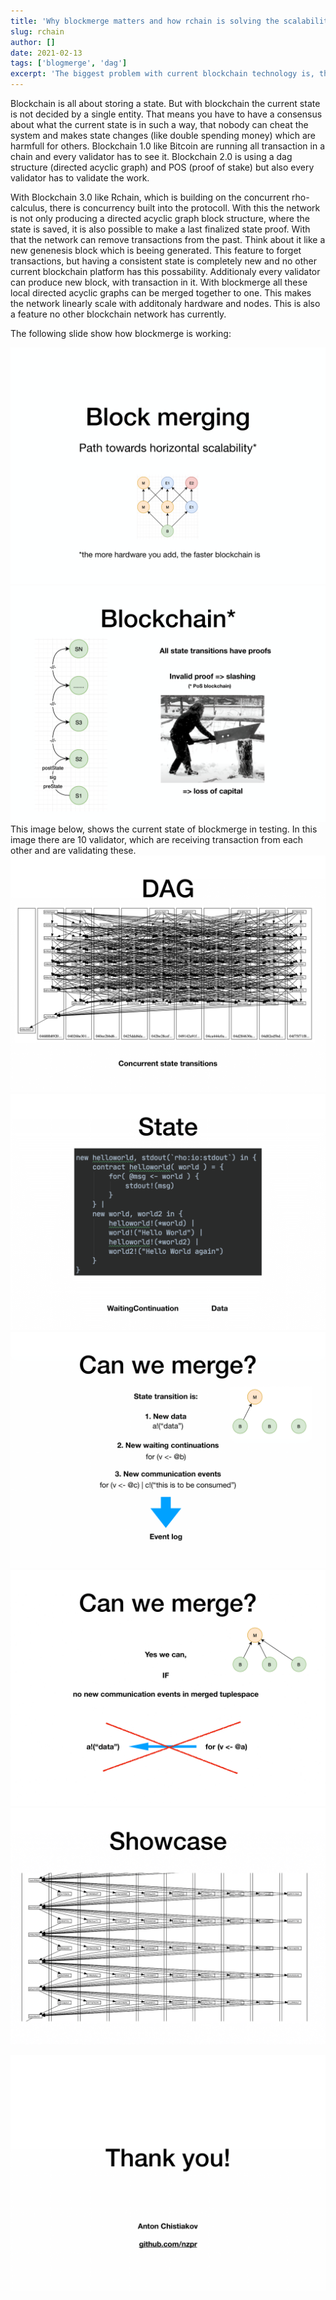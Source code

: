 ```yaml
---
title: 'Why blockmerge matters and how rchain is solving the scalability problem'
slug: rchain
author: []
date: 2021-02-13
tags: ['blogmerge', 'dag']
excerpt: 'The biggest problem with current blockchain technology is, that it is not scaling.'
---
```


Blockchain is all about storing a state. But with blockchain the current state is not decided by a single entity. That means you have to have a consensus about what the current state is in such a way, that nobody can cheat the system and makes state changes (like double spending money) which are harmfull for others. Blockchain 1.0 like Bitcoin are running all transaction in a chain and every validator has to see it. Blockchain 2.0 is using a dag structure (directed acyclic graph) and POS (proof of stake) but also every validator has to validate the work.

With Blockchain 3.0 like Rchain, which is building on the concurrent rho-calculus, there is concurrency built into the protocoll. With this the network is not only producing a directed acyclic graph block structure, where the state is saved, it is also possible to make a last finalized state proof. With that the network can remove transactions from the past. Think about it like a new genenesis block which is beeing generated. This feature to forget transactions, but having a consistent state is completely new and no other current blockchain platform has this possability. Additionaly every validator can produce new block, with transaction in it. With blockmerge all these local directed acyclic graphs can be merged together to one. This makes the network linearly scale with additonaly hardware and nodes. This is also a feature no other blockchain network has currently.

The following slide show how blockmerge is working:

![view](./images/block-merge-1.png)
![view](./images/block-merge-2.png)
This image below, shows the current state of blockmerge in testing. In this image there are 10 validator, which are receiving transaction from each other and are validating these.
![view](./images/block-merge-3.png)
![view](./images/block-merge-4.png)
![view](./images/block-merge-5.png)
![view](./images/block-merge-6.png)
![view](./images/block-merge-7.png)

![view](./images/block-merge-8.png)
